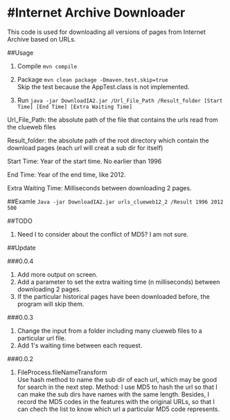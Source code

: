 #Internet Archive Downloader 
=======

This code is used for downloading all versions of pages from Internet Archive based on URLs.

##Usage

1. Compile
```mvn compile```

2. Package
```mvn clean package -Dmaven.test.skip=true```  
Skip the test because the AppTest.class is not implemented.

3. Run
```java -jar DownloadIA2.jar /Url_File_Path /Result_folder [Start Time] [End Time] [Extra Waiting Time]```

Url_File_Path: the absolute path of the file that contains the urls read from the clueweb files

Result_folder: the absolute path of the root directory which contain the download pages (each url will creat a sub dir for itself)

Start Time: Year of the start time. No earlier than 1996

End Time: Year of the end time, like 2012.

Extra Waiting Time: Milliseconds between downloading 2 pages.

##Examle 
```Java -jar DownloadIA2.jar urls_clueweb12_2 /Result 1996 2012 500```

##TODO

1. Need I to consider about the conflict of MD5? I am not sure.

##Update

###0.0.4
1. Add more output on screen.  
2. Add a parameter to set the extra waiting time (n milliseconds) between downloading 2 pages.  
3. If the particular historical pages have been downloaded before, the program will skip them.


###0.0.3

1. Change the input from a folder including many clueweb files to a particular url file.  
2. Add 1's waiting time between each request.

###0.0.2

1. FileProcess.fileNameTransform  
Use hash method to name the sub dir of each url, which may be good for search in the next step.
Method: I use MD5 to hash the url so that I can make the sub dirs have names with the same length. Besides, I record the MD5 codes in the features with the original URLs, so that I can chech the list to know which url a particular MD5 code represents.
